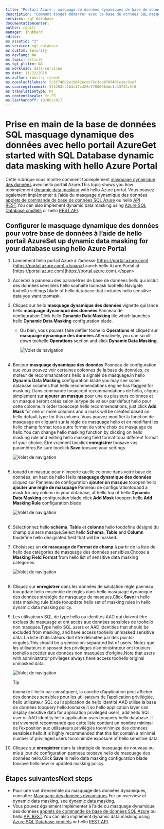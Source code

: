 ```yaml
---
title: "Portail Azure : masquage de données dynamiques de base de données SQL | Microsoft Docs"
description: "Comment tooget démarrer avec la base de données SQL masquage dynamique des données Bonjour portail Azure"
services: sql-database
documentationcenter: 
author: ronitr
manager: jhubbard
editor: 
ms.assetid: "2"
ms.service: sql-database
ms.custom: security
ms.devlang: NA
ms.topic: article
ms.tgt_pltfrm: NA
ms.workload: data-services
ms.date: 11/22/2016
ms.author: ronitr; ronmat
ms.openlocfilehash: 5c5f74682a15d42eceb78c3ca0705401e1ac0ae7
ms.sourcegitcommit: 523283cc1b3c37c428e77850964dc1c33742c5f0
ms.translationtype: MT
ms.contentlocale: fr-FR
ms.lasthandoff: 10/06/2017
---
```

# <a name="get-started-with-sql-database-dynamic-data-masking-with-hello-azure-portal"></a><span data-ttu-id="e335d-103">Prise en main de la base de données SQL masquage dynamique des données avec hello portail Azure</span><span class="sxs-lookup"><span data-stu-id="e335d-103">Get started with SQL Database dynamic data masking with hello Azure Portal</span></span>

<span data-ttu-id="e335d-104">Cette rubrique vous montre comment tooimplement [masquage dynamique des données](sql-database-dynamic-data-masking-get-started.md) avec hello portail Azure.</span><span class="sxs-lookup"><span data-stu-id="e335d-104">This topic shows you how tooimplement [dynamic data masking](sql-database-dynamic-data-masking-get-started.md) with hello Azure portal.</span></span> <span data-ttu-id="e335d-105">Vous pouvez également implémenter à l’aide du masquage dynamique des données [applets de commande de base de données SQL Azure](https://msdn.microsoft.com/library/azure/mt574084.aspx) ou hello [API REST](https://msdn.microsoft.com/library/dn505719.aspx).</span><span class="sxs-lookup"><span data-stu-id="e335d-105">You can also implement dynamic data masking using [Azure SQL Database cmdlets](https://msdn.microsoft.com/library/azure/mt574084.aspx) or hello [REST API](https://msdn.microsoft.com/library/dn505719.aspx).</span></span>


## <a name="set-up-dynamic-data-masking-for-your-database-using-hello-azure-portal"></a><span data-ttu-id="e335d-106">Configurer le masquage dynamique des données pour votre base de données à l’aide de hello portail Azure</span><span class="sxs-lookup"><span data-stu-id="e335d-106">Set up dynamic data masking for your database using hello Azure Portal</span></span>
1. <span data-ttu-id="e335d-107">Lancement hello portail Azure à l’adresse [https://portal.azure.com](https://portal.azure.com).</span><span class="sxs-lookup"><span data-stu-id="e335d-107">Launch hello Azure Portal at [https://portal.azure.com](https://portal.azure.com).</span></span>
2. <span data-ttu-id="e335d-108">Accédez à panneau des paramètres de base de données hello qui inclut des données sensibles hello souhaité toomask toohello.</span><span class="sxs-lookup"><span data-stu-id="e335d-108">Navigate toohello settings blade of hello database that includes hello sensitive data you want toomask.</span></span>
3. <span data-ttu-id="e335d-109">Cliquez sur hello **masquage dynamique des données** vignette qui lance hello **masquage dynamique des données** Panneau de configuration.</span><span class="sxs-lookup"><span data-stu-id="e335d-109">Click hello **Dynamic Data Masking** tile which launches hello **Dynamic Data Masking** configuration blade.</span></span>
   
   * <span data-ttu-id="e335d-110">Ou bien, vous pouvez faire défiler toohello **Operations** et cliquez sur **masquage dynamique des données**.</span><span class="sxs-lookup"><span data-stu-id="e335d-110">Alternatively, you can scroll down toohello **Operations** section and click **Dynamic Data Masking**.</span></span>
     
     ![Volet de navigation](./media/sql-database-dynamic-data-masking-get-started/4_ddm_settings_tile.png)<br/><br/>
4. <span data-ttu-id="e335d-112">Bonjour **masquage dynamique des données** Panneau de configuration que vous pouvez voir certaines colonnes de la base de données, ce moteur de recommandations hello a signalé de masquage.</span><span class="sxs-lookup"><span data-stu-id="e335d-112">In hello **Dynamic Data Masking** configuration blade you may see some database columns that hello recommendations engine has flagged for masking.</span></span> <span data-ttu-id="e335d-113">Dans commande tooaccept recommandations de hello, cliquez simplement sur **ajouter un masque** pour une ou plusieurs colonnes et un masque seront créés selon le type de valeur par défaut hello pour cette colonne.</span><span class="sxs-lookup"><span data-stu-id="e335d-113">In order tooaccept hello recommendations, just click **Add Mask** for one or more columns and a mask will be created based on hello default type for this column.</span></span> <span data-ttu-id="e335d-114">Vous pouvez modifier la fonction de masquage en cliquant sur la règle de masquage hello et en modifiant les hello champ format tooa autre format de votre choix de masquage de hello.</span><span class="sxs-lookup"><span data-stu-id="e335d-114">You can change hello masking function by clicking on hello masking rule and editing hello masking field format tooa different format of your choice.</span></span> <span data-ttu-id="e335d-115">Être vraiment tooclick **enregistrer** toosave vos paramètres.</span><span class="sxs-lookup"><span data-stu-id="e335d-115">Be sure tooclick **Save** toosave your settings.</span></span>
   
    ![Volet de navigation](./media/sql-database-dynamic-data-masking-get-started/5_ddm_recommendations.png)<br/><br/>
5. <span data-ttu-id="e335d-117">tooadd un masque pour n’importe quelle colonne dans votre base de données, en haut de hello Hello **masquage dynamique des données** cliquez sur Panneau de configuration **ajouter un masque** tooopen hello **ajouter une règle de masquage** Panneau de configuration</span><span class="sxs-lookup"><span data-stu-id="e335d-117">tooadd a mask for any column in your database, at hello top of hello **Dynamic Data Masking** configuration blade click **Add Mask** tooopen hello **Add Masking Rule** configuration blade</span></span>
   
    ![Volet de navigation](./media/sql-database-dynamic-data-masking-get-started/6_ddm_add_mask.png)<br/><br/>
6. <span data-ttu-id="e335d-119">Sélectionnez hello **schéma**, **Table** et **colonne** hello toodefine désigné du champ qui sera masqué.</span><span class="sxs-lookup"><span data-stu-id="e335d-119">Select hello **Schema**, **Table** and **Column** toodefine hello designated field that will be masked.</span></span>
7. <span data-ttu-id="e335d-120">Choisissez un **de masquage de Format de champ** à partir de la liste de hello des catégories de masquage des données sensibles.</span><span class="sxs-lookup"><span data-stu-id="e335d-120">Choose a **Masking Field Format** from hello list of sensitive data masking categories.</span></span>
   
    ![Volet de navigation](./media/sql-database-dynamic-data-masking-get-started/7_ddm_mask_field_format.png)<br/><br/>        
8. <span data-ttu-id="e335d-122">Cliquez sur **enregistrer** dans les données de salutation règle panneau tooupdate hello ensemble de règles dans hello masquage dynamique des données stratégie de masquage de masques.</span><span class="sxs-lookup"><span data-stu-id="e335d-122">Click **Save** in hello data masking rule blade tooupdate hello set of masking rules in hello dynamic data masking policy.</span></span>
9. <span data-ttu-id="e335d-123">Les utilisateurs SQL de type hello ou identités AAD qui doivent être exclues du masquage et ont accès aux données sensibles de toohello non masquée.</span><span class="sxs-lookup"><span data-stu-id="e335d-123">Type hello SQL users or AAD identities that should be excluded from masking, and have access toohello unmasked sensitive data.</span></span> <span data-ttu-id="e335d-124">La liste d'utilisateurs doit être délimitée par des points-virgules.</span><span class="sxs-lookup"><span data-stu-id="e335d-124">This should be a semicolon-separated list of users.</span></span> <span data-ttu-id="e335d-125">Notez que les utilisateurs disposant des privilèges d’administrateur ont toujours toohello accéder aux données non masquées d’origine.</span><span class="sxs-lookup"><span data-stu-id="e335d-125">Note that users with administrator privileges always have access toohello original unmasked data.</span></span>
   
    ![Volet de navigation](./media/sql-database-dynamic-data-masking-get-started/8_ddm_excluded_users.png)
   
   > [!TIP]
   > <span data-ttu-id="e335d-127">toomake il hello par conséquent, la couche d’application peut afficher des données sensibles pour les utilisateurs de l’application privilégiée, hello utilisateur SQL ou l’application de hello identité AAD utilise la base de données tooquery hello.</span><span class="sxs-lookup"><span data-stu-id="e335d-127">toomake it so hello application layer can display sensitive data for application privileged users, add hello SQL user or AAD identity hello application uses tooquery hello database.</span></span> <span data-ttu-id="e335d-128">Il est vivement recommandé que cette liste contient un nombre minimal de l’exposition aux utilisateurs privilégiés toominimize des données sensibles hello.</span><span class="sxs-lookup"><span data-stu-id="e335d-128">It is highly recommended that this list contain a minimal number of privileged users toominimize exposure of hello sensitive data.</span></span>
   > 
   > 
10. <span data-ttu-id="e335d-129">Cliquez sur **enregistrer** dans la stratégie de masquage de nouveau ou mis à jour de configuration panneau toosave hello de masquage des données hello.</span><span class="sxs-lookup"><span data-stu-id="e335d-129">Click **Save** in hello data masking configuration blade toosave hello new or updated masking policy.</span></span>


## <a name="next-steps"></a><span data-ttu-id="e335d-130">Étapes suivantes</span><span class="sxs-lookup"><span data-stu-id="e335d-130">Next steps</span></span>

* <span data-ttu-id="e335d-131">Pour une vue d’ensemble du masquage des données dynamiques, consultez [Masquage des données dynamiques](sql-database-dynamic-data-masking-get-started.md).</span><span class="sxs-lookup"><span data-stu-id="e335d-131">For an overview of dynamic data masking, see [dynamic data masking](sql-database-dynamic-data-masking-get-started.md).</span></span>
* <span data-ttu-id="e335d-132">Vous pouvez également implémenter à l’aide du masquage dynamique des données [applets de commande de base de données SQL Azure](https://msdn.microsoft.com/library/azure/mt574084.aspx) ou hello [API REST](https://msdn.microsoft.com/library/dn505719.aspx).</span><span class="sxs-lookup"><span data-stu-id="e335d-132">You can also implement dynamic data masking using [Azure SQL Database cmdlets](https://msdn.microsoft.com/library/azure/mt574084.aspx) or hello [REST API](https://msdn.microsoft.com/library/dn505719.aspx).</span></span>
